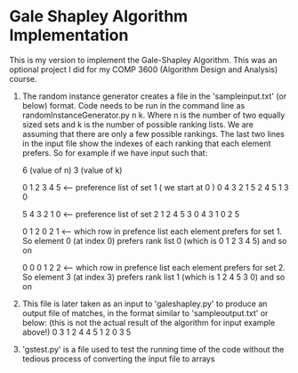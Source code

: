 # Gale Shapley Algorithm Implementation


This is my version to implement the Gale-Shapley Algorithm. This was an optional project I did for my COMP 3600 (Algorithm Design and Analysis) course.

1. The random instance generator creates a file in the 'sampleinput.txt' (or below) format. Code needs to be run in the command line as randomInstanceGenerator.py n k. Where n is the number of two equally sized sets and k is the number of possible ranking lists. We are assuming that there are only a few possible rankings. The last two lines in the input file show the indexes of each ranking that each element prefers. So for example if we have input such that:
      
      6 (value of n)
      3 (value of k)
      
      0 1 2 3 4 5 <-- preference list of set 1 ( we start at 0 )
      0 4 3 2 1 5
      2 4 5 1 3 0
      
      5 4 3 2 1 0 <-- preference list of set 2
      1 2 4 5 3 0
      4 3 1 0 2 5
      
      0 1 2 0 2 1 <-- which row in prefence list each element prefers for set 1. So element 0 (at index 0) prefers rank list 0 (which is 0 1 2 3 4 5) and so on
      
      0 0 0 1 2 2 <-- which row in prefence list each element prefers for set 2. So element 3 (at index 3) prefers rank list 1 (which is 1 2 4 5 3 0) and so on
      
3. This file is later taken as an input to 'galeshapley.py' to produce an output file of matches, in the format similar to 'sampleoutput.txt' or below: 
      (this is not the actual result of the algorithm for input example above!)
      0 3
      1 2
      4 4
      5 1
      2 0
      3 5    
5. 'gstest.py' is a file used to test the running time of the code without the tedious process of converting the input file to arrays

